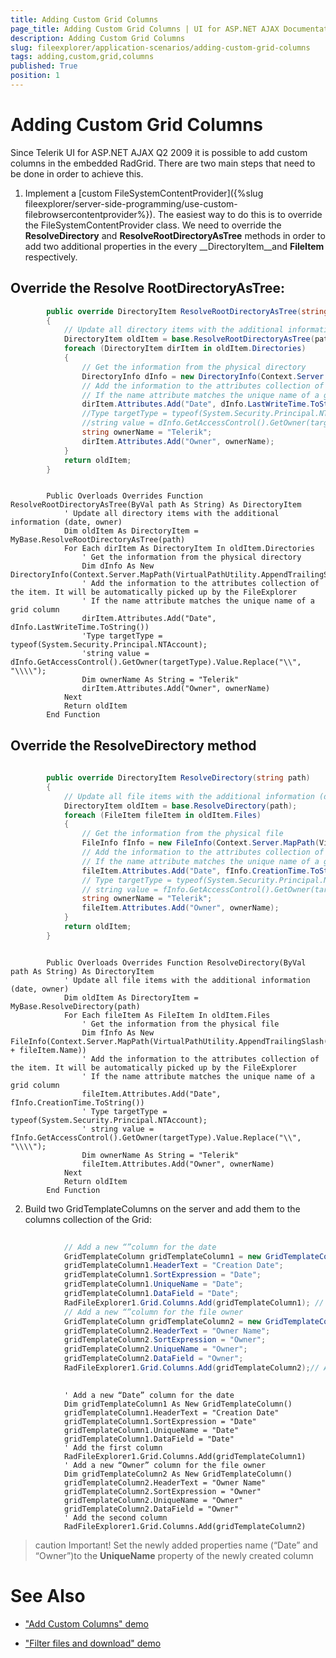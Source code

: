 ```yaml
---
title: Adding Custom Grid Columns
page_title: Adding Custom Grid Columns | UI for ASP.NET AJAX Documentation
description: Adding Custom Grid Columns
slug: fileexplorer/application-scenarios/adding-custom-grid-columns
tags: adding,custom,grid,columns
published: True
position: 1
---
```


# Adding Custom Grid Columns



Since Telerik UI for ASP.NET AJAX Q2 2009 it is possible to add custom columns in the embedded RadGrid. There are two main steps that need to be done in order to achieve this.



1. Implement a [custom FileSystemContentProvider]({%slug fileexplorer/server-side-programming/use-custom-filebrowsercontentprovider%}). The easiest way to do this is to override the FileSystemContentProvider class. We need to override the __ResolveDirectory__ and __ResolveRootDirectoryAsTree__ methods in order to add two additional properties in the every __DirectoryItem__and __FileItem__ respectively.

## Override the Resolve RootDirectoryAsTree:



````C#
		public override DirectoryItem ResolveRootDirectoryAsTree(string path)
		{
			// Update all directory items with the additional information (date, owner)
			DirectoryItem oldItem = base.ResolveRootDirectoryAsTree(path);
			foreach (DirectoryItem dirItem in oldItem.Directories)
			{
				// Get the information from the physical directory
				DirectoryInfo dInfo = new DirectoryInfo(Context.Server.MapPath(VirtualPathUtility.AppendTrailingSlash(dirItem.Path)));
				// Add the information to the attributes collection of the item. It will be automatically picked up by the FileExplorer
				// If the name attribute matches the unique name of a grid column
				dirItem.Attributes.Add("Date", dInfo.LastWriteTime.ToString());
				//Type targetType = typeof(System.Security.Principal.NTAccount);
				//string value = dInfo.GetAccessControl().GetOwner(targetType).Value.Replace("\\", "\\\\");
				string ownerName = "Telerik";
				dirItem.Attributes.Add("Owner", ownerName);
			}
			return oldItem;
		}
````
````VB.NET
	
	    Public Overloads Overrides Function ResolveRootDirectoryAsTree(ByVal path As String) As DirectoryItem
	        ' Update all directory items with the additional information (date, owner)
	        Dim oldItem As DirectoryItem = MyBase.ResolveRootDirectoryAsTree(path)
	        For Each dirItem As DirectoryItem In oldItem.Directories
	            ' Get the information from the physical directory
	            Dim dInfo As New DirectoryInfo(Context.Server.MapPath(VirtualPathUtility.AppendTrailingSlash(dirItem.Path)))
	            ' Add the information to the attributes collection of the item. It will be automatically picked up by the FileExplorer
	            ' If the name attribute matches the unique name of a grid column
	            dirItem.Attributes.Add("Date", dInfo.LastWriteTime.ToString())
	            'Type targetType = typeof(System.Security.Principal.NTAccount);
	            'string value = dInfo.GetAccessControl().GetOwner(targetType).Value.Replace("\\", "\\\\");
	            Dim ownerName As String = "Telerik"
	            dirItem.Attributes.Add("Owner", ownerName)
	        Next
	        Return oldItem
	    End Function
````


## Override the ResolveDirectory method



````C#
	
		public override DirectoryItem ResolveDirectory(string path)
		{
			// Update all file items with the additional information (date, owner)
			DirectoryItem oldItem = base.ResolveDirectory(path);
			foreach (FileItem fileItem in oldItem.Files)
			{
				// Get the information from the physical file
				FileInfo fInfo = new FileInfo(Context.Server.MapPath(VirtualPathUtility.AppendTrailingSlash(oldItem.Path) + fileItem.Name));
				// Add the information to the attributes collection of the item. It will be automatically picked up by the FileExplorer
				// If the name attribute matches the unique name of a grid column
				fileItem.Attributes.Add("Date", fInfo.CreationTime.ToString());
				// Type targetType = typeof(System.Security.Principal.NTAccount);
				// string value = fInfo.GetAccessControl().GetOwner(targetType).Value.Replace("\\", "\\\\");
				string ownerName = "Telerik";
				fileItem.Attributes.Add("Owner", ownerName);
			}
			return oldItem;
		}
````
````VB.NET
	
	    Public Overloads Overrides Function ResolveDirectory(ByVal path As String) As DirectoryItem
	        ' Update all file items with the additional information (date, owner)
	        Dim oldItem As DirectoryItem = MyBase.ResolveDirectory(path)
	        For Each fileItem As FileItem In oldItem.Files
	            ' Get the information from the physical file
	            Dim fInfo As New FileInfo(Context.Server.MapPath(VirtualPathUtility.AppendTrailingSlash(oldItem.Path) + fileItem.Name))
	            ' Add the information to the attributes collection of the item. It will be automatically picked up by the FileExplorer
	            ' If the name attribute matches the unique name of a grid column
	            fileItem.Attributes.Add("Date", fInfo.CreationTime.ToString())
	            ' Type targetType = typeof(System.Security.Principal.NTAccount);
	            ' string value = fInfo.GetAccessControl().GetOwner(targetType).Value.Replace("\\", "\\\\");
	            Dim ownerName As String = "Telerik"
	            fileItem.Attributes.Add("Owner", ownerName)
	        Next
	        Return oldItem
	    End Function
````


2. Build two GridTemplateColumns on the server and add them to the columns collection of the Grid:



````C#
	
			// Add a new “”column for the date
			GridTemplateColumn gridTemplateColumn1 = new GridTemplateColumn();
			gridTemplateColumn1.HeaderText = "Creation Date";
			gridTemplateColumn1.SortExpression = "Date";
			gridTemplateColumn1.UniqueName = "Date";
			gridTemplateColumn1.DataField = "Date";
			RadFileExplorer1.Grid.Columns.Add(gridTemplateColumn1); // Add the first column
			// Add a new “”column for the file owner
			GridTemplateColumn gridTemplateColumn2 = new GridTemplateColumn();
			gridTemplateColumn2.HeaderText = "Owner Name";
			gridTemplateColumn2.SortExpression = "Owner";
			gridTemplateColumn2.UniqueName = "Owner";
			gridTemplateColumn2.DataField = "Owner";
			RadFileExplorer1.Grid.Columns.Add(gridTemplateColumn2);// Add the second column 
	
````
````VB.NET
	        ' Add a new “Date” column for the date
	        Dim gridTemplateColumn1 As New GridTemplateColumn()
	        gridTemplateColumn1.HeaderText = "Creation Date"
	        gridTemplateColumn1.SortExpression = "Date"
	        gridTemplateColumn1.UniqueName = "Date"
	        gridTemplateColumn1.DataField = "Date"
	        ' Add the first column
	        RadFileExplorer1.Grid.Columns.Add(gridTemplateColumn1)
	        ' Add a new “Owner” column for the file owner
	        Dim gridTemplateColumn2 As New GridTemplateColumn()
	        gridTemplateColumn2.HeaderText = "Owner Name"
	        gridTemplateColumn2.SortExpression = "Owner"
	        gridTemplateColumn2.UniqueName = "Owner"
	        gridTemplateColumn2.DataField = "Owner"
	        ' Add the second column
	        RadFileExplorer1.Grid.Columns.Add(gridTemplateColumn2)
````


>caution Important! Set the newly added properties name (“Date” and “Owner”)to the __UniqueName__ property of the newly created column
>


# See Also

 * ["Add Custom Columns" demo](http://demos.telerik.com/aspnet-ajax/fileexplorer/examples/applicationscenarios/customgridcolumns/defaultcs.aspx)

 * ["Filter files and download" demo](http://demos.telerik.com/aspnet-ajax/fileexplorer/examples/applicationscenarios/filteranddownloadfiles/defaultcs.aspx)
